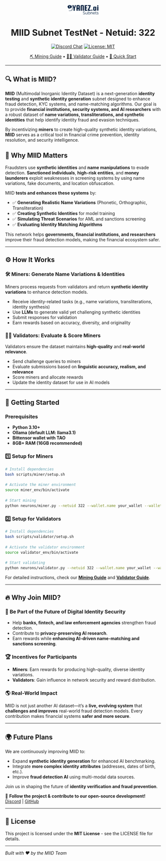 <div align="center">
<picture>
    <source srcset="YanezSubnetLogo.png" media="(prefers-color-scheme: dark)">
    <source srcset="YanezSubnetLogo.png" media="(prefers-color-scheme: light)">
    <img src=YanezSubnetLogo.png" width="100">
</picture>

# **MIID Subnet TestNet - Netuid: 322**
[![Discord Chat](https://img.shields.io/discord/308323056592486420.svg)](https://discord.gg/bittensor)
[![License: MIT](https://img.shields.io/badge/License-MIT-yellow.svg)](https://opensource.org/licenses/MIT) 

[⛏️ Mining Guide](docs/miner.md) • [🧑‍🏫 Validator Guide](docs/validator.md) • [🚀 Quick Start](docs/README.md)
</div>

---

## 🔍 What is MIID?

**MIID** (Multimodal Inorganic Identity Dataset) is a next-generation **identity testing** and **synthetic identity generation** subnet designed to enhance fraud detection, KYC systems, and name-matching algorithms. Our goal is to provide **financial institutions, security systems, and AI researchers** with a robust dataset of **name variations, transliterations, and synthetic identities** that help identify identity fraud and evasion techniques.

By incentivizing **miners** to create high-quality synthetic identity variations, **MIID** serves as a critical tool in financial crime prevention, identity resolution, and security intelligence.

## 🎯 Why MIID Matters

Fraudsters use **synthetic identities** and **name manipulations** to evade detection. **Sanctioned individuals**, **high-risk entities**, and **money launderers** exploit weaknesses in screening systems by using name variations, fake documents, and location obfuscation.

MIID **tests and enhances these systems** by:
- ✅ **Generating Realistic Name Variations** (Phonetic, Orthographic, Transliteration)
- ✅ **Creating Synthetic Identities** for model training
- ✅ **Simulating Threat Scenarios** for AML and sanctions screening
- ✅ **Evaluating Identity Matching Algorithms**

This network helps **governments, financial institutions, and researchers** improve their fraud detection models, making the financial ecosystem safer.

---

## ⚙️ How It Works

### 🛠️ **Miners: Generate Name Variations & Identities**
Miners process requests from validators and return **synthetic identity variations** to enhance detection models.

- Receive identity-related tasks (e.g., name variations, transliterations, identity synthesis)
- Use **LLMs** to generate valid yet challenging synthetic identities
- Submit responses for validation
- Earn rewards based on accuracy, diversity, and originality

### 🧑‍🏫 **Validators: Evaluate & Score Miners**
Validators ensure the dataset maintains **high-quality** and **real-world relevance**.

- Send challenge queries to miners
- Evaluate submissions based on **linguistic accuracy, realism, and relevance**
- Score miners and allocate rewards
- Update the identity dataset for use in AI models

---

## 🚀 Getting Started

### Prerequisites
- **Python 3.10+**
- **Ollama (default LLM: llama3.1)**
- **Bittensor wallet with TAO**
- **8GB+ RAM (16GB recommended)**

### 1️⃣ **Setup for Miners**
```bash
# Install dependencies
bash scripts/miner/setup.sh

# Activate the miner environment
source miner_env/bin/activate

# Start mining
python neurons/miner.py --netuid 322 --wallet.name your_wallet --wallet.hotkey your_hotkey --subtensor.network test
```

### 2️⃣ **Setup for Validators**
```bash
# Install dependencies
bash scripts/validator/setup.sh

# Activate the validator environment
source validator_env/bin/activate

# Start validating
python neurons/validator.py --netuid 322 --wallet.name your_wallet --wallet.hotkey your_hotkey --subtensor.network test
```

For detailed instructions, check our **[Mining Guide](docs/miner.md)** and **[Validator Guide](docs/validator.md)**.

---

## 🔥 Why Join MIID?

### 🔐 **Be Part of the Future of Digital Identity Security**
- Help **banks, fintech, and law enforcement agencies** strengthen fraud detection.
- Contribute to **privacy-preserving AI research**.
- Earn rewards while **enhancing AI-driven name-matching and sanctions screening**.

### 🏆 **Incentives for Participants**
- **Miners**: Earn rewards for producing high-quality, diverse identity variations.
- **Validators**: Gain influence in network security and reward distribution.

### 🌎 **Real-World Impact**
MIID is not just another AI dataset—it’s a **live, evolving system** that **challenges and improves** real-world fraud detection models. Every contribution makes financial systems **safer and more secure**.

---

## 🌍 Future Plans

We are continuously improving MIID to:
- Expand **synthetic identity generation** for enhanced AI benchmarking.
- Integrate **more complex identity attributes** (addresses, dates of birth, etc.).
- Improve **fraud detection AI** using multi-modal data sources.

Join us in shaping the future of **identity verification and fraud prevention**.

📢 **Follow the project & contribute to our open-source development!**  
[Discord](https://discord.gg/bittensor) | [GitHub](https://github.com/yourusername/MIID-subnet)

---

## 📜 License

This project is licensed under the **MIT License** - see the LICENSE file for details.

---

_Built with ❤️ by the MIID Team_
